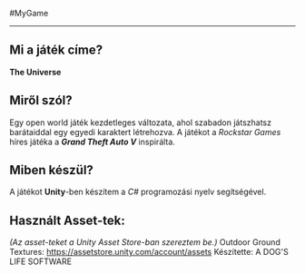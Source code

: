 #MyGame

-----------------

Mi a játék címe?
----------------

__The Universe__

Miről szól?
-------------------

Egy open world játék kezdetleges változata, ahol szabadon játszhatsz barátaiddal egy egyedi karaktert létrehozva. A játékot a _Rockstar Games_ híres játéka a ___Grand Theft Auto V___ inspirálta.

Miben készül?
-------------

A játékot __Unity__-ben készítem a _C#_ programozási nyelv segítségével.

Használt Asset-tek:
-------------------

_(Az asset-teket a Unity Asset Store-ban szereztem be.)_
Outdoor Ground Textures: https://assetstore.unity.com/account/assets
Készítette: A DOG'S LIFE SOFTWARE
